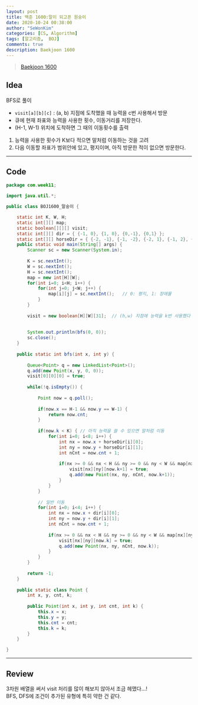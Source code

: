 ```yaml
---
layout: post
title: 백준 1600:말이 되고픈 원숭이
date: 2020-10-24 00:38:00
author: "SeWonKim"
categories: [CS, Algorithm]
tags: [알고리즘,  BOJ]
comments: true
description: Baekjoon 1600
---
```


> [Baekjoon 1600](https://www.acmicpc.net/problem/1600)

## Idea

BFS로 풀이

- `visit[a][b][c]` : (a, b) 지점에 도착했을 때 능력을 c번 사용해서 방문
- 큐에 현재 좌표와 능력을 사용한 횟수, 이동거리를 저장한다.
- (H-1, W-1) 위치에 도착하면 그 때의 이동횟수를 출력

1. 능력을 사용한 횟수가 K보다 적으면 말처럼 이동하는 것을 고려
2. 다음 이동할 좌표가 범위안에 있고, 평지이며, 아직 방문한 적이 없으면 방문한다.


---

## Code

```java
package com.week11;

import java.util.*;

public class BOJ1600_말숭이 {

	static int K, W, H;
	static int[][] map;
	static boolean[][][] visit;
	static int[][] dir = { {-1, 0}, {1, 0}, {0,-1}, {0,1} };
	static int[][] horseDir = { {-2, -1}, {-1, -2}, {-2, 1}, {-1, 2}, {2, -1}, {1,-2}, {2,1}, {1, 2} };
	public static void main(String[] args) {
		Scanner sc = new Scanner(System.in);
		
		K = sc.nextInt();
		W = sc.nextInt();
		H = sc.nextInt();
		map = new int[H][W];
		for(int i=0; i<H; i++) {
			for(int j=0; j<W; j++) {
				map[i][j] = sc.nextInt();	// 0: 평지, 1: 장애물
			}
		}
		
		visit = new boolean[H][W][31];	// (h,w) 지점에 능력을 k번 사용했다
		
		
		System.out.println(bfs(0, 0));
		sc.close();
	}
	
	public static int bfs(int x, int y) {
		
		Queue<Point> q = new LinkedList<Point>();
		q.add(new Point(x, y, 0, 0));
		visit[0][0][0] = true;
		
		while(!q.isEmpty()) {
			
			Point now = q.poll();
			
			if(now.x == H-1 && now.y == W-1) {
				return now.cnt;
			}
			
			if(now.k < K) {	// 아직 능력을 쓸 수 있으면 말처럼 이동
				for(int i=0; i<8; i++) {
					int nx = now.x + horseDir[i][0];
					int ny = now.y + horseDir[i][1];
					int nCnt = now.cnt + 1;
					
					if(nx >= 0 && nx < H && ny >= 0 && ny < W && map[nx][ny] == 0 && !visit[nx][ny][now.k+1]) {
						visit[nx][ny][now.k+1] = true;
						q.add(new Point(nx, ny, nCnt, now.k+1));
					}
				}
			}
			
			// 일반 이동
			for(int i=0; i<4; i++) {
				int nx = now.x + dir[i][0];
				int ny = now.y + dir[i][1];
				int nCnt = now.cnt + 1;
				
				if(nx >= 0 && nx < H && ny >= 0 && ny < W && map[nx][ny] == 0 && !visit[nx][ny][now.k]) {
					visit[nx][ny][now.k] = true;
					q.add(new Point(nx, ny, nCnt, now.k));
				}
			}
		}
		
		return -1;
	}
	
	public static class Point {
		int x, y, cnt, k;
		
		public Point(int x, int y, int cnt, int k) {
			this.x = x;
			this.y = y;
			this.cnt = cnt;
			this.k = k;
		}
	}

}

```

---

## Review

3차원 배열을 써서 visit 처리를 많이 해보지 않아서 조금 헤맸다...!    
BFS, DFS에 조건이 추가된 유형에 특히 약한 건 같다.
